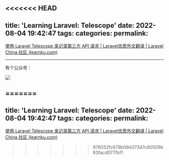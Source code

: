 <<<<<<< HEAD
---
title: 'Learning Laravel: Telescope'
date: 2022-08-04 19:42:47
tags:
categories:
permalink:
---



[使用 Laravel Telescope 来记录第三方 API 请求 | Laravel优质外文翻译 | Laravel China 社区 (learnku.com)](https://learnku.com/laravel/t/70192)

---

有个公众号：

![](https://hefengbao.github.io/assets/images/eyeswap.jpg)


=======
---
title: 'Learning Laravel: Telescope'
date: 2022-08-04 19:42:47
tags:
categories:
permalink:
---



[使用 Laravel Telescope 来记录第三方 API 请求 | Laravel优质外文翻译 | Laravel China 社区 (learnku.com)](https://learnku.com/laravel/t/70192)



>>>>>>> 976052fc679b09d373d7c80509b83facd077fb11
